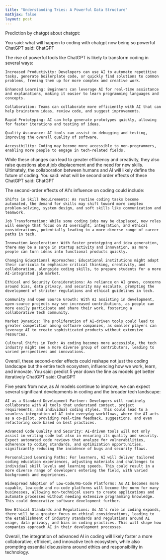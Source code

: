 ```yaml
---
title: "Understanding Tries: A Powerful Data Structure"
mathjax: false
layout: post
---
```


Prediction by chatgpt about chatgpt:

You said:
what will happen to coding with chatgpt now being so powerful
ChatGPT said:
ChatGPT

The rise of powerful tools like ChatGPT is likely to transform coding in several ways:

    Increased Productivity: Developers can use AI to automate repetitive tasks, generate boilerplate code, or quickly find solutions to common problems, freeing them up for more complex and creative work.

    Enhanced Learning: Beginners can leverage AI for real-time assistance and explanations, making it easier to learn programming languages and concepts.

    Collaboration: Teams can collaborate more efficiently with AI that can help brainstorm ideas, review code, and suggest improvements.

    Rapid Prototyping: AI can help generate prototypes quickly, allowing for faster iterations and testing of ideas.

    Quality Assurance: AI tools can assist in debugging and testing, improving the overall quality of software.

    Accessibility: Coding may become more accessible to non-programmers, enabling more people to engage in tech-related fields.

While these changes can lead to greater efficiency and creativity, they also raise questions about job displacement and the need for new skills. Ultimately, the collaboration between humans and AI will likely define the future of coding.
You said:
what will be second order effects of these
ChatGPT said:
ChatGPT

The second-order effects of AI's influence on coding could include:

    Shifts in Skill Requirements: As routine coding tasks become automated, the demand for skills may shift toward more complex problem-solving, system design, and soft skills like communication and teamwork.

    Job Transformation: While some coding jobs may be displaced, new roles will emerge that focus on AI oversight, integration, and ethical considerations, potentially leading to a more diverse range of career paths in tech.

    Innovation Acceleration: With faster prototyping and idea generation, there may be a surge in startup activity and innovation, as more people can turn ideas into functional products quickly.

    Changing Educational Approaches: Educational institutions might adapt their curricula to emphasize critical thinking, creativity, and collaboration, alongside coding skills, to prepare students for a more AI-integrated job market.

    Ethical and Security Considerations: As reliance on AI grows, concerns around bias, data privacy, and security may escalate, prompting the development of stricter regulations and ethical guidelines in tech.

    Community and Open Source Growth: With AI assisting in development, open-source projects may see increased contributions, as people can more easily participate and share their work, fostering a collaborative tech community.

    Market Dynamics: The proliferation of AI-driven tools could lead to greater competition among software companies, as smaller players can leverage AI to create sophisticated products without extensive resources.

    Cultural Shifts in Tech: As coding becomes more accessible, the tech industry might see a more diverse group of contributors, leading to varied perspectives and innovations.

Overall, these second-order effects could reshape not just the coding landscape but the entire tech ecosystem, influencing how we work, learn, and innovate.
You said:
predict 5 year down the line as models get better iteratively
ChatGPT said:
ChatGPT

Five years from now, as AI models continue to improve, we can expect several significant developments in coding and the broader tech landscape:

    AI as a Standard Development Partner: Developers will routinely collaborate with AI tools that understand context, project requirements, and individual coding styles. This could lead to a seamless integration of AI into everyday workflows, where the AI acts as a co-pilot, providing real-time feedback, suggestions, and even refactoring code based on best practices.

    Advanced Code Quality and Security: AI-driven tools will not only assist in writing code but also in ensuring its quality and security. Expect automated code reviews that analyze for vulnerabilities, adherence to coding standards, and optimization opportunities, significantly reducing the incidence of bugs and security flaws.

    Personalized Learning Paths: For learners, AI will deliver tailored coding education experiences, adjusting materials and challenges to individual skill levels and learning speeds. This could result in a more diverse range of developers entering the field, with varied backgrounds and experiences.

    Widespread Adoption of Low-Code/No-Code Platforms: As AI becomes more capable, low-code and no-code platforms will become the norm for many businesses, allowing non-technical users to create applications and automate processes without needing extensive programming knowledge. This could democratize software development further.

    New Ethical Standards and Regulations: As AI’s role in coding expands, there will be a greater focus on ethical considerations, leading to the establishment of industry standards and regulations around AI usage, data privacy, and bias in coding practices. This will shape how companies approach AI in their development processes.

Overall, the integration of advanced AI in coding will likely foster a more collaborative, efficient, and innovative tech ecosystem, while also prompting essential discussions around ethics and responsibility in technology.